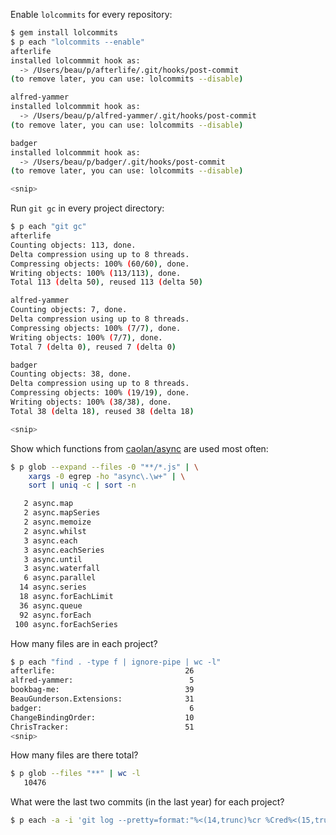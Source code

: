 Enable `lolcommits` for every repository:

```sh
$ gem install lolcommits
$ p each "lolcommits --enable"
afterlife
installed lolcommmit hook as:
  -> /Users/beau/p/afterlife/.git/hooks/post-commit
(to remove later, you can use: lolcommits --disable)

alfred-yammer
installed lolcommmit hook as:
  -> /Users/beau/p/alfred-yammer/.git/hooks/post-commit
(to remove later, you can use: lolcommits --disable)

badger
installed lolcommmit hook as:
  -> /Users/beau/p/badger/.git/hooks/post-commit
(to remove later, you can use: lolcommits --disable)

<snip>
```

Run `git gc` in every project directory:

```sh
$ p each "git gc"
afterlife
Counting objects: 113, done.
Delta compression using up to 8 threads.
Compressing objects: 100% (60/60), done.
Writing objects: 100% (113/113), done.
Total 113 (delta 50), reused 113 (delta 50)

alfred-yammer
Counting objects: 7, done.
Delta compression using up to 8 threads.
Compressing objects: 100% (7/7), done.
Writing objects: 100% (7/7), done.
Total 7 (delta 0), reused 7 (delta 0)

badger
Counting objects: 38, done.
Delta compression using up to 8 threads.
Compressing objects: 100% (19/19), done.
Writing objects: 100% (38/38), done.
Total 38 (delta 18), reused 38 (delta 18)

<snip>
```

Show which functions from [caolan/async](https://github.com/caolan/async) are
used most often:

```sh
$ p glob --expand --files -0 "**/*.js" | \
    xargs -0 egrep -ho "async\.\w+" | \
    sort | uniq -c | sort -n

   2 async.map
   2 async.mapSeries
   2 async.memoize
   2 async.whilst
   3 async.each
   3 async.eachSeries
   3 async.until
   3 async.waterfall
   6 async.parallel
  14 async.series
  18 async.forEachLimit
  36 async.queue
  92 async.forEach
 100 async.forEachSeries
```

How many files are in each project?

```sh
$ p each "find . -type f | ignore-pipe | wc -l"
afterlife:                             26
alfred-yammer:                          5
bookbag-me:                            39
BeauGunderson.Extensions:              31
badger:                                 6
ChangeBindingOrder:                    10
ChrisTracker:                          51
<snip>
```

How many files are there total?

```sh
$ p glob --files "**" | wc -l
   10476
```

What were the last two commits (in the last year) for each project?

```sh
$ p each -a -i 'git log --pretty=format:"%<(14,trunc)%cr %Cred%<(15,trunc)%an%Creset %h %Cgreen%<(50,trunc)%s%Creset" -n 2 --since=1.year'
```
